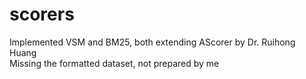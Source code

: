 # scorers
Implemented VSM and BM25, both extending AScorer by Dr. Ruihong Huang<br>
Missing the formatted dataset, not prepared by me
